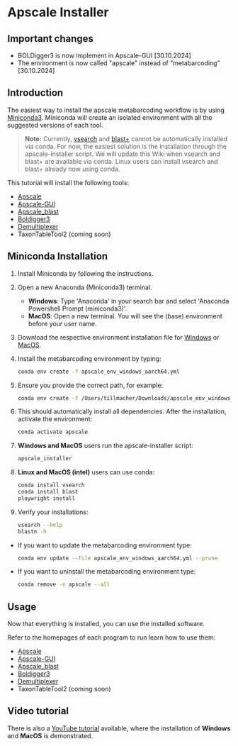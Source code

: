 # Apscale Installer

## Important changes
* BOLDigger3 is now implement in Apscale-GUI [30.10.2024]
* The environment is now called "apscale" instead of "metabarcoding" [30.10.2024]

## Introduction

The easiest way to install the apscale metabarcoding workflow is by using [Miniconda3](https://docs.anaconda.com/miniconda/#). Miniconda will create an isolated environment with all the suggested versions of each tool.

> **Note:** Currently, [vsearch](https://github.com/torognes/vsearch) and [blast+](https://blast.ncbi.nlm.nih.gov/doc/blast-help/downloadblastdata.html) cannot be automatically installed via conda. For now, the easiest solution is the installation through the apscale-installer script. We will update this Wiki when vsearch and blast+ are available via conda. Linux users can install vsearch and blast+ already now using conda.

This tutorial will install the following tools:
* [Apscale](https://github.com/DominikBuchner/apscale)
* [Apscale-GUI](https://github.com/TillMacher/apscale_gui)
* [Apscale_blast](https://github.com/TillMacher/apscale_blast)
* [Boldigger3](https://github.com/DominikBuchner/BOLDigger3)
* [Demultiplexer](https://github.com/DominikBuchner/demultiplexer)
* TaxonTableTool2 (coming soon)

## Miniconda Installation

1. Install Miniconda by following the instructions.

2. Open a new Anaconda (Miniconda3) terminal.
   - **Windows**: Type 'Anaconda' in your search bar and select 'Anaconda Powershell Prompt (miniconda3)'.
   - **MacOS**: Open a new terminal. You will see the (base) environment before your user name.

3. Download the respective environment installation file for [Windows](https://github.com/TillMacher/apscale_installer/blob/main/environments/apscale_env_windows_aarch64.yml) or [MacOS](https://github.com/TillMacher/apscale_installer/blob/main/environments/apscale_env_macos_aarch64.yml).

4. Install the metabarcoding environment by typing:
   ```sh
   conda env create -f apscale_env_windows_aarch64.yml
   
5. Ensure you provide the correct path, for example:
   ```sh
   conda env create -f /Users/tillmacher/Downloads/apscale_env_windows_aarch64.yml
   
6. This should automatically install all dependencies. After the installation, activate the environment:
   ```sh
   conda activate apscale

7. **Windows and MacOS** users run the apscale-installer script:
   ```sh
   apscale_installer

8. **Linux and MacOS (intel)** users can use conda:
   ```sh
   conda install vsearch
   conda install blast
   playwright install

9. Verify your installations:
   ```sh
   vsearch --help
   blastn -h

* If you want to update the metabarcoding environment type:
  ```sh
  conda env update --file apscale_env_windows_aarch64.yml --prune

* If you want to uninstall the metabarcoding environment type:
  ```sh
  conda remove -n apscale --all

## Usage

Now that everything is installed, you can use the installed software. 

Refer to the homepages of each program to run learn how to use them:
* [Apscale](https://github.com/DominikBuchner/apscale/tree/main?tab=readme-ov-file#how-to-use)
* [Apscale-GUI](https://github.com/TillMacher/apscale_gui)
* [Apscale_blast](https://github.com/TillMacher/apscale_blast?tab=readme-ov-file#how-to-use)
* [Boldigger3](https://github.com/DominikBuchner/BOLDigger3?tab=readme-ov-file#installation-and-usage)
* [Demultiplexer](https://github.com/DominikBuchner/demultiplexer?tab=readme-ov-file#how-to-use)
* TaxonTableTool2 (coming soon)

## Video tutorial
There is also a [YouTube tutorial](https://www.youtube.com/watch?v=c6pm0FhcINI) available, where the installation of **Windows** and **MacOS** is demonstrated.

